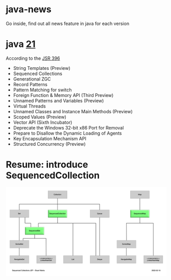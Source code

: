 # java-news
Go inside, find out all news feature in java for each version

# java <a href="https://openjdk.org/projects/jdk/21/">21</a>

According to the <a href="https://openjdk.org/projects/jdk/21/spec">JSR 396<a/>
- String Templates (Preview)
- Sequenced Collections
- Generational ZGC
- Record Patterns
- Pattern Matching for switch
- Foreign Function & Memory API (Third Preview)
- Unnamed Patterns and Variables (Preview)
- Virtual Threads
- Unnamed Classes and Instance Main Methods (Preview)
- Scoped Values (Preview)
- Vector API (Sixth Incubator)
- Deprecate the Windows 32-bit x86 Port for Removal
- Prepare to Disallow the Dynamic Loading of Agents
- Key Encapsulation Mechanism API
- Structured Concurrency (Preview)


# Resume: introduce SequencedCollection
![SequencedCollection](ressources\SequencedCollectionDiagram.png)